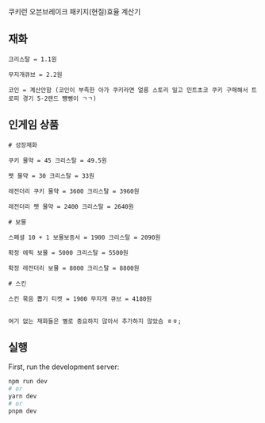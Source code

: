 쿠키런 오븐브레이크 패키지(현질)효율 계산기

## 재화

```
크리스탈 = 1.1원

무지개큐브 = 2.2원

코인 = 계산안함 (코인이 부족한 아가 쿠키라면 얼릉 스토리 밀고 민트초코 쿠키 구매해서 트로피 경기 5-2랜드 뻉뺑이 ㄱㄱ)
```

## 인게임 상품

```
# 성장재화

쿠키 물약 = 45 크리스탈 = 49.5원

펫 물약 = 30 크리스탈 = 33원

레전더리 쿠키 물약 = 3600 크리스탈 = 3960원

레전더리 펫 물약 = 2400 크리스탈 = 2640원

# 보물

스페셜 10 + 1 보물보증서 = 1900 크리스탈 = 2090원

확정 에픽 보물 = 5000 크리스탈 = 5500원

확정 레전더리 보물 = 8000 크리스탈 = 8800원

# 스킨

스킨 묶음 뽑기 티켓 = 1900 무지개 큐브 = 4180원


여기 없는 재화들은 별로 중요하지 않아서 추가하지 않았슴 ㅎㅎ;

```

## 실행

First, run the development server:

```bash
npm run dev
# or
yarn dev
# or
pnpm dev
```
